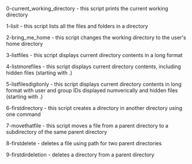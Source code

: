 0-current_working_directory - this script prints the current working directory

1-lisit - this script lists all the files and folders in a directory

2-bring_me_home - this script changes the working directory to the user's home directory

3-listfiles - this script displays current directory contents in a long format

4-listmorefiles - this script displays current directory contents, including hidden files (starting with .)

5-listfilesdigitonly - this script displays current directory contents in long format with user and group IDs displayed numverically and hidden files (starting with .)

6-firstdirectory - this script creates a directory in another directory using one command

7-movethatfile - this script moves a file from a parent directory to a subdirectory of the same parent directory

8-firstdelete - deletes a file using path for two parent directories

9-firstdirdeletion - deletes a directory from a parent directory